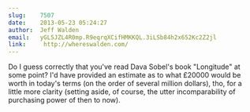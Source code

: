 ```yaml
---
slug:    7507
date:    2013-05-23 05:24:27
author:  Jeff Walden
email:   yGL5JZL4R0mp.R9eqrqXCifHMKKQL.3iLSb84h2x652Kc2Z2jl
link:     http://whereswalden.com/
---
```


Do I guess correctly that you've read Dava Sobel's book "Longitude" at
some point?  I'd have provided an estimate as to what £20000 would be
worth in today's terms (on the order of several million dollars), tho,
for a little more clarity (setting aside, of course, the utter
incomparability of purchasing power of then to now).
